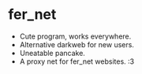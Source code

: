 # fer_net

- Cute program, works everywhere.
- Alternative darkweb for new users.
- Uneatable pancake.
- A proxy net for fer_net websites. :3
